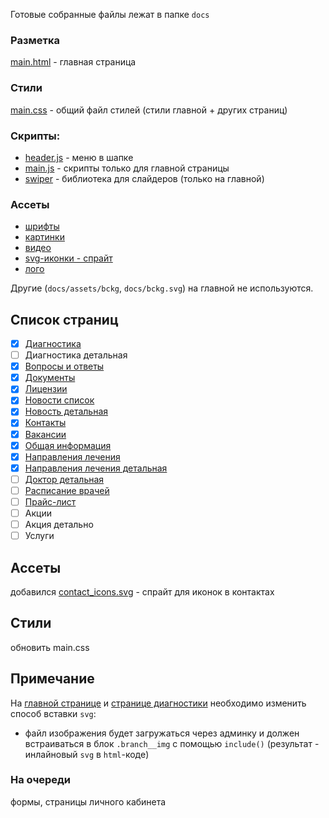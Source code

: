 Готовые собранные файлы лежат в папке `docs`
### Разметка
[main.html](docs/main.html)  - главная страница
### Стили
[main.css](docs/main.css) - общий файл стилей (стили главной + других страниц)
### Скрипты:

- [header.js](docs/js/header.js) - меню в шапке
- [main.js](docs/js/main.js) - скрипты только для главной страницы
- [swiper](docs/js/swiper-bundle.min.js) - библиотека для слайдеров (только на главной)
### Ассеты
- [шрифты](docs/assets/font)
- [картинки](docs/assets/img)
- [видео](docs/assets/video)
- [svg-иконки - спрайт](docs/icons.svg)
- [лого](docs/assets/logo.png)  
  
Другие (`docs/assets/bckg`, `docs/bckg.svg`) на главной не используются.

## Список страниц
- [x] [Диагностика](docs/diagnostics.html)
- [ ] Диагностика детальная
- [x] [Вопросы и ответы](docs/faq.html)
- [x] [Документы](docs/docs.html)
- [x] [Лицензии](docs/licences.html)
- [x] [Новости список](docs/news.html)
- [x] [Новость детальная](docs/news.detail.html)
- [x] [Контакты](docs/contacts.html)
- [x] [Вакансии](docs/vacancy.html)
- [x] [Общая информация](docs/about.html)
- [x] [Направления лечения](docs/treatment.html)
- [x] [Направления лечения детальная](docs/treatment.detail.html)
- [ ] [Доктор детальная](docs/doctor.html)
- [ ] [Расписание врачей](docs/schedule.html)
- [ ] [Прайс-лист](docs/price-list.html)
- [ ] Акции
- [ ] Акция детально
- [ ] Услуги
## Ассеты
добавился [contact_icons.svg](docs/contact_icons.svg) - спрайт для иконок в контактах
## Стили
обновить main.css

## Примечание
На [главной странице](docs/main.html) и [странице диагностики](docs/diagnostics.html) необходимо изменить способ вставки `svg`:
- файл изображения будет загружаться через админку и должен встраиваться в блок `.branch__img` с помощью `include()` (результат - инлайновый `svg` в `html`-коде)
### На очереди
формы, страницы личного кабинета